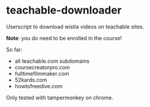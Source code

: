 # teachable-downloader

Userscript to download wistia videos on teachable sites.

**Note**: you do need to be enrolled in the course!

So far:

- all teachable.com subdomains
- coursecreatorpro.com
- fulltimefilmmaker.com
- 52kards.com
- howtofreedive.com

Only tested with tampermonkey on chrome.

